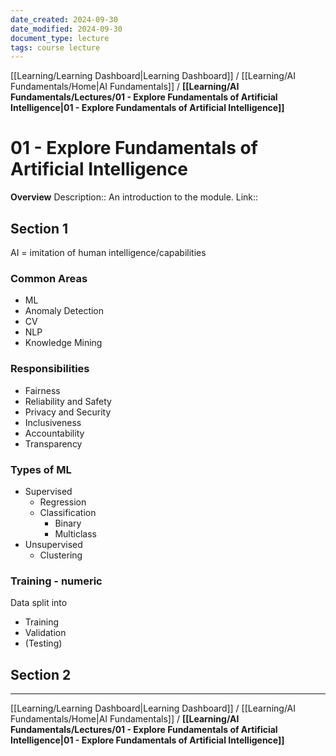 ```yaml
---
date_created: 2024-09-30
date_modified: 2024-09-30
document_type: lecture
tags: course lecture
---
```

[[Learning/Learning Dashboard|Learning Dashboard]] / [[Learning/AI Fundamentals/Home|AI Fundamentals]] / **[[Learning/AI Fundamentals/Lectures/01 - Explore Fundamentals of Artificial Intelligence|01 - Explore Fundamentals of Artificial Intelligence]]**
# 01 - Explore Fundamentals of Artificial Intelligence
**Overview**
Description:: An introduction to the module.
Link:: 

## Section 1

AI = imitation of human intelligence/capabilities

### Common Areas
- ML
- Anomaly Detection
- CV
- NLP
- Knowledge Mining

### Responsibilities
- Fairness
- Reliability and Safety
- Privacy and Security
- Inclusiveness
- Accountability
- Transparency

### Types of ML
- Supervised
	- Regression
	- Classification
		- Binary
		- Multiclass
- Unsupervised
	- Clustering

### Training - numeric

Data split into
- Training
- Validation
- (Testing)

## Section 2


---
[[Learning/Learning Dashboard|Learning Dashboard]] / [[Learning/AI Fundamentals/Home|AI Fundamentals]] / **[[Learning/AI Fundamentals/Lectures/01 - Explore Fundamentals of Artificial Intelligence|01 - Explore Fundamentals of Artificial Intelligence]]**


